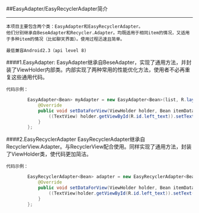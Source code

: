 ##EasyAdapter/EasyRecyclerAdapter简介
____
	本项目主要包含两个类：EasyAdapter和EasyRecyclerAdapter。
	他们分别继承自BeseAdapter和Recycler.Adapter。均既适用于相同item的情况，又适用于多种item的情况（比如聊天界面）。使用过程迅速且简单。
	
	最低兼容Android2.3（api level 8)

####1.EasyAdapter:
	EasyAdapter继承自BeseAdapter，实现了通用方法，并封装了ViewHolder内部类。内部实现了两种常用的性能优化方法，使用者不必再重复这些通用代码。
	
	代码示例：
```java
	    EasyAdapter<Bean> myAdapter = new EasyAdapter<Bean>(list, R.layout.left_layout) {
            @Override
            public void setDataForView(ViewHolder holder, Bean itemData, int position) {
                ((TextView) holder.getViewById(R.id.left_text)).setText(itemData.getContent() + position);
            }
        };
```
####2.EasyRecyclerAdapter
	EasyRecyclerAdapter继承自RecyclerView.Adapter。与RecyclerView配合使用。同样实现了通用方法，封装了ViewHolder类，使代码更加简洁。
	
	代码示例：
```java
		EasyRecyclerAdapter<Bean> adapter = new EasyRecyclerAdapter<Bean>(list,R.layout.left_layout) {
            @Override
            public void setDataForView(ViewHolder holder, Bean itemData, int position) {
                ((TextView)holder.getViewById(R.id.left_text)).setText(itemData.getContent()+position);
            }
        };
```